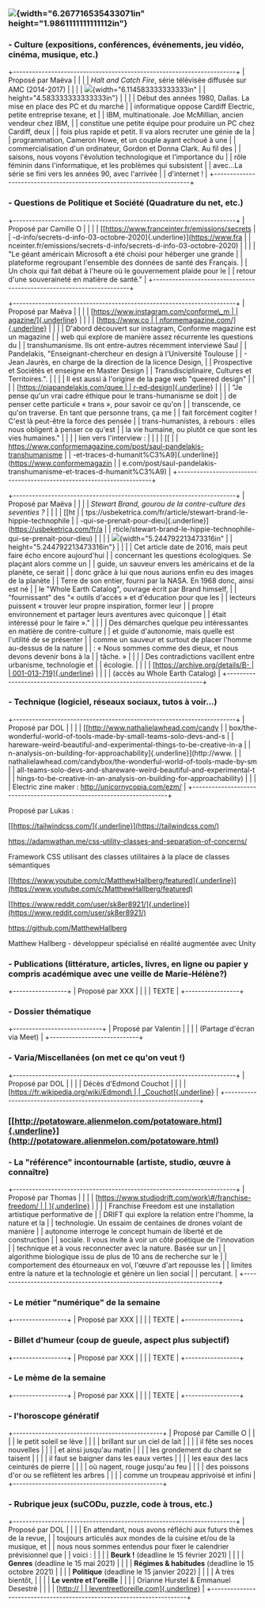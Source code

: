 ### ![](media/image3.png){width="6.267716535433071in" height="1.9861111111111112in"}

### 

### - Culture (expositions, conférences, événements, jeu vidéo, cinéma, musique, etc.) 

+----------------------------------------------------------------------+
| Proposé par Maëva                                                    |
|                                                                      |
| *Halt and Catch Fire*, série télévisée diffusée sur AMC (2014-2017)  |
|                                                                      |
| ![](media/image1.png){width="6.114583333333333in"                    |
| height="4.583333333333333in"}                                        |
|                                                                      |
| Début des années 1980, Dallas. La mise en place des PC et du marché  |
| informatique oppose Cardiff Electric, petite entreprise texane, et   |
| IBM, multinationale. Joe McMillian, ancien vendeur chez IBM,         |
| constitue une petite équipe pour produire un PC chez Cardiff, deux   |
| fois plus rapide et petit. Il va alors recruter une génie de la      |
| programmation, Cameron Howe, et un couple ayant echoué à une         |
| commercialisation d'un ordinateur, Gordon et Donna Clark. Au fil des |
| saisons, nous voyons l'évolution technologique et l'importance du    |
| rôle féminin dans l'informatique, et les problèmes qui subsistent    |
| avec\...La série se fini vers les années 90, avec l'arrivée          |
| d'internet !                                                         |
+----------------------------------------------------------------------+

### - Questions de Politique et Société (Quadrature du net, etc.)

+----------------------------------------------------------------------+
| Proposé par Camille O                                                |
|                                                                      |
| [[https://www.franceinter.fr/emissions/secrets                       |
| -d-info/secrets-d-info-03-octobre-2020]{.underline}](https://www.fra |
| nceinter.fr/emissions/secrets-d-info/secrets-d-info-03-octobre-2020) |
|                                                                      |
| "Le géant américain Microsoft a été choisi pour héberger une grande  |
| plateforme regroupant l'ensemble des données de santé des Français.  |
| Un choix qui fait débat à l'heure où le gouvernement plaide pour le  |
| retour d'une souveraineté en matière de santé."                      |
+----------------------------------------------------------------------+

+----------------------------------------------------------------------+
| Proposé par Maëva                                                    |
|                                                                      |
| [[https://www.instagram.com/conforme\_m                              |
| agazine/]{.underline}](https://www.instagram.com/conforme_magazine/) |
|                                                                      |
| [[https://www.co                                                     |
| nformemagazine.com/]{.underline}](https://www.conformemagazine.com/) |
|                                                                      |
| D'abord découvert sur instagram, Conforme magazine est un magazine   |
| web qui explore de manière assez récurrente les questions du         |
| transhumanisme. Ils ont entre-autres récemment interviewé Saul       |
| Pandelakis, "Enseignant-chercheur en design à l'Université Toulouse  |
| - Jean Jaurès, en charge de la direction de la licence Design,       |
| Prospective et Sociétés et enseigne en Master Design                 |
| Transdisciplinaire, Cultures et Territoires.".                       |
|                                                                      |
| Il est aussi à l'origine de la page web "queered design"             |
|                                                                      |
| [[https://piapandelakis.com/quee                                     |
| r-ed-design]{.underline}](https://piapandelakis.com/queer-ed-design) |
|                                                                      |
| \"Je pense qu'un vrai cadre éthique pour le trans-humanisme se doit  |
| de penser cette particule « trans », pour savoir ce qu'on            |
| transcende, ce qu'on traverse. En tant que personne trans, ça me     |
| fait forcément cogiter ! C'est là peut-être la force des pensée      |
| trans-humanistes, à rebours : elles nous obligent à penser ce qu'est |
| la vie humaine, ou plutôt ce que sont les vies humaines."            |
|                                                                      |
| lien vers l'interview :                                              |
|                                                                      |
| [[                                                                   |
| https://www.conformemagazine.com/post/saul-pandelakis-transhumanisme |
| -et-traces-d-humanit%C3%A9]{.underline}](https://www.conformemagazin |
| e.com/post/saul-pandelakis-transhumanisme-et-traces-d-humanit%C3%A9) |
+----------------------------------------------------------------------+

+----------------------------------------------------------------------+
| Proposé par Maëva                                                    |
|                                                                      |
| *Stewart Brand, gourou de la contre-culture des seventies ?*         |
|                                                                      |
| [[ht                                                                 |
| tps://usbeketrica.com/fr/article/stewart-brand-le-hippie-technophile |
| -qui-se-prenait-pour-dieu]{.underline}](https://usbeketrica.com/fr/a |
| rticle/stewart-brand-le-hippie-technophile-qui-se-prenait-pour-dieu) |
|                                                                      |
| ![](media/image2.png){width="5.244792213473316in"                    |
| height="5.244792213473316in"}                                        |
|                                                                      |
| Cet article date de 2016, mais peut faire écho encore aujourd'hui    |
| concernant les questions écologiques. Se plaçant alors comme un      |
| guide, un sauveur envers les américains et de la planète, ce serait  |
| donc grâce à lui que nous aurions enfin eu des images de la planète  |
| Terre de son entier, fourni par la NASA. En 1968 donc, ainsi est né  |
| le "Whole Earth Catalog", ouvrage écrit par Brand himself,           |
| "fournissant" des "« outils d\'accès » et d\'éducation pour que les  |
| lecteurs puissent « trouver leur propre inspiration, former leur     |
| propre environnement et partager leurs aventures avec quiconque      |
| était intéressé pour le faire »."                                    |
|                                                                      |
| Des démarches quelque peu intéressantes en matière de contre-culture |
| et guide d'autonomie, mais quelle est l'utilité de se présenter      |
| comme un sauveur et surtout de placer l'homme au-dessus de la nature |
| : « Nous sommes comme des dieux, et nous devons devenir bons à la    |
| tâche. »                                                             |
|                                                                      |
| Des contradictions vacillent entre urbanisme, technologie et         |
| écologie.                                                            |
|                                                                      |
| [[https://archive.org/details/B-                                     |
| 001-013-719]{.underline}](https://archive.org/details/B-001-013-719) |
|                                                                      |
| (accès au Whole Earth Catalog)                                       |
+----------------------------------------------------------------------+

### - Technique (logiciel, réseaux sociaux, tutos à voir\...)

+----------------------------------------------------------------------+
| Proposé par DOL                                                      |
|                                                                      |
| [[http://www.nathalielawhead.com/candy                               |
| box/the-wonderful-world-of-tools-made-by-small-teams-solo-devs-and-s |
| hareware-weird-beautiful-and-experimental-things-to-be-creative-in-a |
| n-analysis-on-building-for-approachability]{.underline}](http://www. |
| nathalielawhead.com/candybox/the-wonderful-world-of-tools-made-by-sm |
| all-teams-solo-devs-and-shareware-weird-beautiful-and-experimental-t |
| hings-to-be-creative-in-an-analysis-on-building-for-approachability) |
|                                                                      |
| Electric zine maker : http://unicornycopia.com/ezm/                  |
+----------------------------------------------------------------------+

Proposé par Lukas :

[[https://tailwindcss.com/]{.underline}](https://tailwindcss.com/)

https://adamwathan.me/css-utility-classes-and-separation-of-concerns/

Framework CSS utilisant des classes utilitaires à la place de classes
sémantiques

[[https://www.youtube.com/c/MatthewHallberg/featured]{.underline}](https://www.youtube.com/c/MatthewHallberg/featured)

[[https://www.reddit.com/user/sk8er8921/]{.underline}](https://www.reddit.com/user/sk8er8921/)

https://github.com/MatthewHallberg

Matthew Hallberg - développeur spécialisé en réalité augmentée avec
Unity

### - Publications (littérature, articles, livres, en ligne ou papier y compris académique avec une veille de Marie-Hélène?)

+-----------------+
| Proposé par XXX |
|                 |
| TEXTE           |
+-----------------+

### - Dossier thématique 

+----------------------------+
| Proposé par Valentin       |
|                            |
| (Partage d'écran via Meet) |
+----------------------------+

### 

### - Varia/Miscellanées (on met ce qu'on veut !)

+----------------------------------------------------------------------+
| Proposé par DOL                                                      |
|                                                                      |
| Décès d\'Edmond Couchot                                              |
|                                                                      |
| [[https://fr.wikipedia.org/wiki/Edmond\                              |
| _Couchot]{.underline}](https://fr.wikipedia.org/wiki/Edmond_Couchot) |
+----------------------------------------------------------------------+

### [[http://potatoware.alienmelon.com/potatoware.html]{.underline}](http://potatoware.alienmelon.com/potatoware.html)

### - La \"référence\" incontournable (artiste, studio, œuvre à connaître) 

+----------------------------------------------------------------------+
| Proposé par Thomas                                                   |
|                                                                      |
| [[https://www.studiodrift.com/work\#/franchise-freedom/              |
| ]{.underline}](https://www.studiodrift.com/work#/franchise-freedom/) |
|                                                                      |
| Franchise Freedom est une installation artistique performative de    |
| DRIFT qui explore la relation entre l\'homme, la nature et la        |
| technologie. Un essaim de centaines de drones volant de manière      |
| autonome interroge le concept humain de liberté et de construction   |
| sociale. Il vous invite à voir un côté poétique de l\'innovation     |
| technique et à vous reconnecter avec la nature. Basée sur un         |
| algorithme biologique issu de plus de 10 ans de recherche sur le     |
| comportement des étourneaux en vol, l\'œuvre d\'art repousse les     |
| limites entre la nature et la technologie et génère un lien social   |
| percutant.                                                           |
+----------------------------------------------------------------------+

### - Le métier \"numérique\" de la semaine

+-----------------+
| Proposé par XXX |
|                 |
| TEXTE           |
+-----------------+

### - Billet d\'humeur (coup de gueule, aspect plus subjectif)

+-----------------+
| Proposé par XXX |
|                 |
| TEXTE           |
+-----------------+

### - Le mème de la semaine

+-----------------+
| Proposé par XXX |
|                 |
| TEXTE           |
+-----------------+

### - l'horoscope génératif

+-----------------------------------------------+
| Proposé par Camille O                         |
|                                               |
| le petit soleil se lève                       |
|                                               |
| brillant sur un ciel de lait                  |
|                                               |
| il fête ses noces nouvelles                   |
|                                               |
| et ainsi jusqu\'au matin                      |
|                                               |
| les grondement du chant se taisent            |
|                                               |
| il faut se baigner dans les eaux vertes       |
|                                               |
| les eaux des lacs ceinturés de pierre         |
|                                               |
| où nagent, rouge jusqu\'au feu                |
|                                               |
| des poissons d\'or ou se reflètent les arbres |
|                                               |
| comme un troupeau apprivoisé et infini        |
+-----------------------------------------------+

### - Rubrique jeux (suCODu, puzzle, code à trous, etc.) 

+----------------------------------------------------------------------+
| Proposé par DOL                                                      |
|                                                                      |
| En attendant, nous avons réfléchi aux futurs thèmes de la revue,     |
| toujours articulés aux mondes de la cuisine et/ou de la musique, et  |
| nous nous sommes entendus pour fixer le calendrier prévisionnel que  |
| voici :                                                              |
|                                                                      |
| **Beurk !** (deadline le 15 février 2021)                            |
|                                                                      |
| **Genres** (deadline le 15 mai 2021)                                 |
|                                                                      |
| **Régimes & habitudes** (deadline le 15 octobre 2021)                |
|                                                                      |
| **Politique** (deadline le 15 janvier 2022)                          |
|                                                                      |
| À très bientôt,                                                      |
|                                                                      |
| **Le ventre et l'oreille**                                           |
|                                                                      |
| Orianne Hurstel & Emmanuel Desestré                                  |
|                                                                      |
| [[http://                                                            |
| leventreetloreille.com]{.underline}](http://leventreetloreille.com/) |
+----------------------------------------------------------------------+
